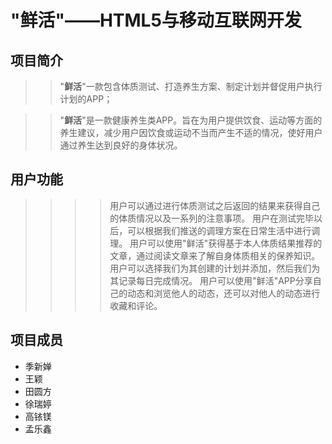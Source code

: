 # "鲜活"——HTML5与移动互联网开发
## 项目简介
>>"**鲜活**"一款包含体质测试、打造养生方案、制定计划并督促用户执行计划的APP；

>>"**鲜活**"是一款健康养生类APP。旨在为用户提供饮食、运动等方面的养生建议，减少用户因饮食或运动不当而产生不适的情况，使好用户通过养生达到良好的身体状况。

## 用户功能
>>>>用户可以通过进行体质测试之后返回的结果来获得自己的体质情况以及一系列的注意事项。
>>>>用户在测试完毕以后，可以根据我们推送的调理方案在日常生活中进行调理。
>>>>用户可以使用"鲜活"获得基于本人体质结果推荐的文章，通过阅读文章来了解自身体质相关的保养知识。
>>>>用户可以选择我们为其创建的计划并添加，然后我们为其记录每日完成情况。
>>>>用户可以使用"鲜活"APP分享自己的动态和浏览他人的动态，还可以对他人的动态进行收藏和评论。
      
## 项目成员
* 季新婵
* 王颖
* 田圆方
* 徐瑞婷
* 高铱镁
* 孟乐鑫
   	
